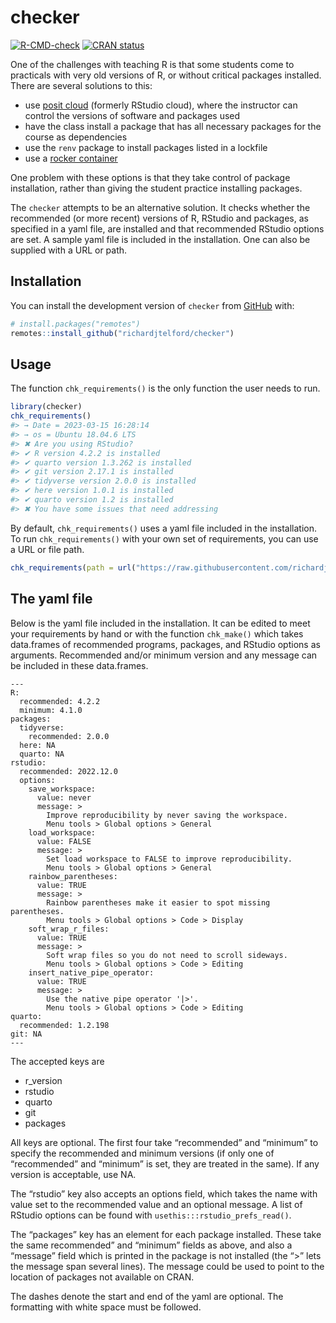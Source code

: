 
<!-- README.md is generated from README.Rmd. Please edit that file -->

# checker

<!-- badges: start -->

[![R-CMD-check](https://github.com/richardjtelford/checker/actions/workflows/R-CMD-check.yaml/badge.svg)](https://github.com/richardjtelford/checker/actions/workflows/R-CMD-check.yaml)
[![CRAN
status](https://www.r-pkg.org/badges/version/checker)](https://CRAN.R-project.org/package=checker)
<!-- badges: end -->

One of the challenges with teaching R is that some students come to
practicals with very old versions of R, or without critical packages
installed. There are several solutions to this:

- use [posit cloud](https://posit.cloud/) (formerly RStudio cloud),
  where the instructor can control the versions of software and packages
  used
- have the class install a package that has all necessary packages for
  the course as dependencies
- use the `renv` package to install packages listed in a lockfile
- use a [rocker container](https://rocker-project.org/)

One problem with these options is that they take control of package
installation, rather than giving the student practice installing
packages.

The `checker` attempts to be an alternative solution. It checks whether
the recommended (or more recent) versions of R, RStudio and packages, as
specified in a yaml file, are installed and that recommended RStudio
options are set. A sample yaml file is included in the installation. One
can also be supplied with a URL or path.

## Installation

You can install the development version of `checker` from
[GitHub](https://github.com/) with:

``` r
# install.packages("remotes")
remotes::install_github("richardjtelford/checker")
```

## Usage

The function `chk_requirements()` is the only function the user needs to
run.

``` r
library(checker)
chk_requirements()
#> → Date = 2023-03-15 16:28:14
#> → os = Ubuntu 18.04.6 LTS
#> ✖ Are you using RStudio?
#> ✔ R version 4.2.2 is installed
#> ✔ quarto version 1.3.262 is installed
#> ✔ git version 2.17.1 is installed
#> ✔ tidyverse version 2.0.0 is installed
#> ✔ here version 1.0.1 is installed
#> ✔ quarto version 1.2 is installed
#> ✖ You have some issues that need addressing
```

By default, `chk_requirements()` uses a yaml file included in the
installation. To run `chk_requirements()` with your own set of
requirements, you can use a URL or file path.

``` r
chk_requirements(path = url("https://raw.githubusercontent.com/richardjtelford/checker/main/inst/default.yaml"))
```

## The yaml file

Below is the yaml file included in the installation. It can be edited to
meet your requirements by hand or with the function `chk_make()` which
takes data.frames of recommended programs, packages, and RStudio options
as arguments. Recommended and/or minimum version and any message can be
included in these data.frames.

    ---
    R:
      recommended: 4.2.2
      minimum: 4.1.0
    packages:
      tidyverse:
        recommended: 2.0.0
      here: NA
      quarto: NA
    rstudio:
      recommended: 2022.12.0
      options:
        save_workspace:
          value: never
          message: >
            Improve reproducibility by never saving the workspace.
            Menu tools > Global options > General
        load_workspace:
          value: FALSE
          message: >
            Set load workspace to FALSE to improve reproducibility.
            Menu tools > Global options > General
        rainbow_parentheses:
          value: TRUE
          message: >
            Rainbow parentheses make it easier to spot missing parentheses.
            Menu tools > Global options > Code > Display
        soft_wrap_r_files:
          value: TRUE
          message: >
            Soft wrap files so you do not need to scroll sideways.
            Menu tools > Global options > Code > Editing
        insert_native_pipe_operator:
          value: TRUE
          message: >
            Use the native pipe operator '|>'.
            Menu tools > Global options > Code > Editing
    quarto:
      recommended: 1.2.198
    git: NA
    ---

The accepted keys are

- r_version
- rstudio
- quarto
- git
- packages

All keys are optional. The first four take “recommended” and “minimum”
to specify the recommended and minimum versions (if only one of
“recommended” and “minimum” is set, they are treated in the same). If
any version is acceptable, use NA.

The “rstudio” key also accepts an options field, which takes the name
with value set to the recommended value and an optional message. A list
of RStudio options can be found with `usethis:::rstudio_prefs_read()`.

The “packages” key has an element for each package installed. These take
the same recommended” and “minimum” fields as above, and also a
“message” field which is printed in the package is not installed (the
“\>” lets the message span several lines). The message could be used to
point to the location of packages not available on CRAN.

The dashes denote the start and end of the yaml are optional. The
formatting with white space must be followed.
